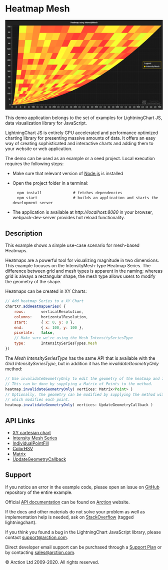 # Heatmap Mesh

![Heatmap Mesh](heatmapMesh.png)

This demo application belongs to the set of examples for LightningChart JS, data visualization library for JavaScript.

LightningChart JS is entirely GPU accelerated and performance optimized charting library for presenting massive amounts of data. It offers an easy way of creating sophisticated and interactive charts and adding them to your website or web application.

The demo can be used as an example or a seed project. Local execution requires the following steps:

- Make sure that relevant version of [Node.js](https://nodejs.org/en/download/) is installed
- Open the project folder in a terminal:

        npm install              # fetches dependencies
        npm start                # builds an application and starts the development server

- The application is available at *http://localhost:8080* in your browser, webpack-dev-server provides hot reload functionality.


## Description

This example shows a simple use-case scenario for mesh-based Heatmaps.

Heatmaps are a powerful tool for visualizing magnitude in two dimensions. This example focuses on the IntensityMesh-type Heatmap Series. The difference between grid and mesh types is apparent in the naming; whereas grid is always a rectangular shape, the mesh type allows users to modify the geometry of the shape.

Heatmaps can be created in XY Charts:
```javascript
// Add heatmap Series to a XY Chart
chartXY.addHeatmapSeries( {
    rows:       verticalResolution,
    columns:    horizontalResolution,
    start:      { x: 0, y: 0 },
    end:        { x: 100, y: 100 },
    pixelate:   false,
    // Make sure we're using the Mesh IntensitySeriesType
    type:       IntensitySeriesTypes.Mesh
})
```

The *Mesh IntensitySeriesType* has the same API that is available with the *Grid IntensitySeriesType*, but in addition it has the *invalidateGeometryOnly* method:

```javascript
// Use invalidateGeometryOnly to edit the geometry of the heatmap and invalidate it.
// This can be done by supplying a Matrix of Points to the method.
heatmap.invalidateGeometryOnly( vertices: Matrix<Point> )
// Optionally, the geometry can be modified by supplying the method with a callback
// which modifies each point.
heatmap.invalidateGeometryOnly( vertices: UpdateGeometryCallback )
```


## API Links

* [XY cartesian chart]
* [Intensity Mesh Series]
* [IndividualPointFill]
* [ColorHSV]
* [Matrix]
* [UpdateGeometryCallback]


## Support

If you notice an error in the example code, please open an issue on [GitHub][0] repository of the entire example.

Official [API documentation][1] can be found on [Arction][2] website.

If the docs and other materials do not solve your problem as well as implementation help is needed, ask on [StackOverflow][3] (tagged lightningchart).

If you think you found a bug in the LightningChart JavaScript library, please contact support@arction.com.

Direct developer email support can be purchased through a [Support Plan][4] or by contacting sales@arction.com.

[0]: https://github.com/Arction/
[1]: https://www.arction.com/lightningchart-js-api-documentation/
[2]: https://www.arction.com
[3]: https://stackoverflow.com/questions/tagged/lightningchart
[4]: https://www.arction.com/support-services/

© Arction Ltd 2009-2020. All rights reserved.


[XY cartesian chart]: https://www.arction.com/lightningchart-js-api-documentation/v3.0.0/classes/chartxy.html
[Intensity Mesh Series]: https://www.arction.com/lightningchart-js-api-documentation/v3.0.0/classes/intensitymeshseries.html
[IndividualPointFill]: https://www.arction.com/lightningchart-js-api-documentation/v3.0.0/classes/individualpointfill.html
[ColorHSV]: https://www.arction.com/lightningchart-js-api-documentation/v3.0.0/globals.html#colorhsv
[Matrix]: https://www.arction.com/lightningchart-js-api-documentation/v3.0.0/globals.html#matrix
[UpdateGeometryCallback]: https://www.arction.com/lightningchart-js-api-documentation/v3.0.0/globals.html#updategeometrycallback

